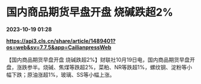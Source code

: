 # 国内商品期货早盘开盘 烧碱跌超2%

**2023-10-19 01:28**

**https://api3.cls.cn/share/article/1489401?os=web&sv=7.7.5&app=CailianpressWeb**

【国内商品期货早盘开盘 烧碱跌超2%】财联社10月19日电，国内商品期货早盘开盘，涨跌参半。烧碱、焦煤等跌超2%，菜粕、NR等跌超1%，螺纹钢、淀粉等小幅下跌；原油涨超1%，玻璃、SS等小幅上涨。